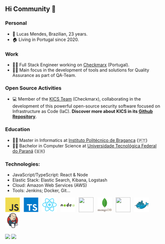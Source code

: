## Hi Community 👋

### Personal
- :man: Lucas Mendes, Brazilian, 23 years.
- :house:	Living in Portugal since 2020.

### Work

- :man_office_worker: Full Stack Engineer working on <a href="https://checkmarx.com" target="_blank" rel="noreferrer">Checkmarx</a> (Portugal).
- :mage_man: Main focus in the development of tools and solutions for Quality Assurance as part of QA-Team.

### Open Source Activities

- :computer: Member of the <a href="https://github.com/Checkmarx/kics/graphs/contributors" target="_blank" rel="noreferrer">KICS Team</a> (Checkmarx), collaborating in the development of this powerful open-source security software focused on Infrastructure as Code (IaC). <b>Discover more about KICS in its <a href="https://github.com/Checkmarx/kics" target="_blank" rel="noreferrer">Github Repository</a></b>.

### Education

- :man_student: Master in Informatics at <a href="http://ipb.pt" target="_blank" rel="noreferrer">Instituto Politécnico de Bragança</a> (:portugal:)
- :man_student: Bachelor in Computer Science at <a href="http://www.utfpr.edu.br" target="_blank" rel="noreferrer">Universidade Tecnológica Federal do Paraná</a> (:brazil:)

### Technologies: 
  -  JavaScript/TypeScript: React & Node
  -  Elastic Stack: Elastic Search, Kibana, Logstash
  -  Cloud: Amazon Web Services (AWS)
  -  Tools: Jenkins; Docker, Git...

<div style="display: inline_block">
  <img src='https://raw.githubusercontent.com/devicons/devicon/v2.13.0/icons/javascript/javascript-original.svg' width="48px" height="48px" />  
  <img src='https://raw.githubusercontent.com/devicons/devicon/v2.13.0/icons/typescript/typescript-original.svg' width="48px" height="48px" />  
  <a href='https://reactjs.org' target="_blank" rel="noreferrer"><img src='https://github.com/devicons/devicon/blob/v2.13.0/icons/react/react-original.svg' width="48px" height="48px" /></a>  
  <a href='https://nodejs.org' target="_blank" rel="noreferrer"><img src='https://raw.githubusercontent.com/devicons/devicon/v2.13.0/icons/nodejs/nodejs-original-wordmark.svg' width="48px" height="48px" /></a>  
  <a href='https://www.elastic.co' target="_blank" rel="noreferrer"><img src='https://avatars.githubusercontent.com/u/6764390?s=200&v=4' width="48px" height="48px" /></a>  
  <a href='https://www.mongodb.com' target="_blank" rel="noreferrer"><img src='https://raw.githubusercontent.com/devicons/devicon/v2.13.0/icons/mongodb/mongodb-original-wordmark.svg' width="48px" height="48px"/></a>  
  <a href='https://aws.amazon.com' target="_blank" rel="noreferrer"><img src='https://raw.githubusercontent.com/gilbarbara/logos/master/logos/aws.svg' width="48px" height="48px" /></a>  
  <a href='https://www.docker.com' target="_blank" rel="noreferrer"><img src='https://github.com/devicons/devicon/blob/v2.13.0/icons/docker/docker-original.svg' width="48px" height="48px" /></a>  
  <a href='https://www.jenkins.io' target="_blank" rel="noreferrer"><img src='https://raw.githubusercontent.com/devicons/devicon/v2.13.0/icons/jenkins/jenkins-original.svg' width="px" height="48px"/></a>  
</div>
<br/>




<div>
  <img height="180em" src="https://github-readme-stats.vercel.app/api?username=lrmendes&count_private=true&show_icons=true&theme=dracula" />
  <img height="180em" src="https://github-readme-stats.vercel.app/api/top-langs/?username=anuraghazra&layout=compact&theme=dracula" />
<div>


<!--
- ⭐ I'm currently .
- 
- 🌱 I'm currently learning ...
- 👯 I'm looking to collaborate on ...
- 🤔 I'm looking for help with ...
- 💬 Ask me about ...
- 📫 How to reach me: ...
- 😄 Pronouns: ...
- ⚡ Fun fact: ...
--!>
